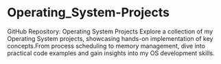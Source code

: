 # Operating_System-Projects
 GitHub Repository: Operating System Projects  Explore a collection of my Operating System projects, showcasing hands-on implementation of key concepts.From process scheduling to memory management, dive into practical code examples and gain insights into my OS development skills.
